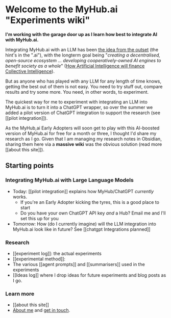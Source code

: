# Welcome to the MyHub.ai "Experiments wiki"

**I'm working with the garage door up as I learn how best to integrate AI with MyHub.ai.**

Integrating MyHub.ai with an LLM has been [the idea from the outset](https://mathewlowry.medium.com/a-minimum-viable-ecosystem-for-collective-intelligence-7738848ce9c4) (the hint's in the ".ai"), with the longterm goal being "*creating a decentralised, open-source ecosystem ... developing cooperatively-owned AI engines to benefit society as a whole*" ([How Artificial Intelligence will finance Collective Intelligence](https://mathewlowry.medium.com/how-artificial-intelligence-will-finance-collective-intelligence-5d17adcce98b)).

But as anyone who has played with any LLM for any length of time knows, getting the best out of them is not easy. You need to try stuff out, compare results and try some more. You need, in other words, to experiment.

The quickest way for me to experiment with integrating an LLM into MyHub.ai is to turn it into a ChatGPT wrapper, so over the summer we added a pilot version of ChatGPT integration to support the research (see [[pilot integration]]). 

As the MyHub,ai Early Adopters will soon get to play with this AI-boosted version of MyHub.ai for free for a month or three, I thought I'd share my research as I go. Given that I am managing my research notes in Obsidian, sharing them here via a **massive wiki** was the obvious solution (read more [[about this site]]).  

## Starting points

### Integrating MyHub.ai with Large Language Models

* Today: [[pilot integration]] explains how MyHub/ChatGPT *currently* works. 
	* If you're an Early Adopter kicking the tyres, this is a good place to start 
	* Do you have your own ChatGPT API key *and* a Hub? Email me and I'll set this up for you
* Tomorrow: How (do I currently imagine) will the LLM integration into MyHub.ai look like in future? See [[chatgpt Integrations planned]]

### Research

* [[experiment log]]: the actual experiments
* [[experimental method]]: 
* The various [[agent prompts]] and [[summarisers]] used in the experiments
* [[Ideas log]] where I drop ideas for future experiments and blog posts as I go.
  
### Learn more

* [[about this site]]
* [About me](https://myhub.ai/@mathewlowry/about/) and [get in touch](https://myhub.ai/@mathewlowry/about/#contact).